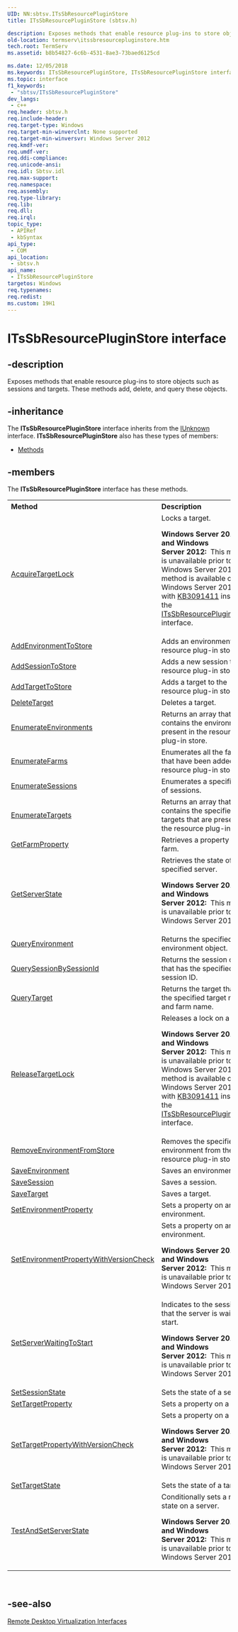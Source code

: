 ```yaml
---
UID: NN:sbtsv.ITsSbResourcePluginStore
title: ITsSbResourcePluginStore (sbtsv.h)

description: Exposes methods that enable resource plug-ins to store objects such as sessions and targets.
old-location: termserv\itssbresourcepluginstore.htm
tech.root: TermServ
ms.assetid: b8b54827-6c6b-4531-8ae3-73baed6125cd

ms.date: 12/05/2018
ms.keywords: ITsSbResourcePluginStore, ITsSbResourcePluginStore interface [Remote Desktop Services], ITsSbResourcePluginStore interface [Remote Desktop Services],described, sbtsv/ITsSbResourcePluginStore, termserv.itssbresourcepluginstore
ms.topic: interface
f1_keywords: 
 - "sbtsv/ITsSbResourcePluginStore"
dev_langs:
 - c++
req.header: sbtsv.h
req.include-header: 
req.target-type: Windows
req.target-min-winverclnt: None supported
req.target-min-winversvr: Windows Server 2012
req.kmdf-ver: 
req.umdf-ver: 
req.ddi-compliance: 
req.unicode-ansi: 
req.idl: Sbtsv.idl
req.max-support: 
req.namespace: 
req.assembly: 
req.type-library: 
req.lib: 
req.dll: 
req.irql: 
topic_type:
 - APIRef
 - kbSyntax
api_type:
 - COM
api_location:
 - sbtsv.h
api_name:
 - ITsSbResourcePluginStore
targetos: Windows
req.typenames: 
req.redist: 
ms.custom: 19H1
---
```


# ITsSbResourcePluginStore interface


## -description


Exposes methods that enable resource plug-ins to store objects such as sessions and targets. 
    These methods add, delete, and query these objects.


## -inheritance

The <b xmlns:loc="http://microsoft.com/wdcml/l10n">ITsSbResourcePluginStore</b> interface inherits from the <a href="https://docs.microsoft.com/windows/desktop/api/unknwn/nn-unknwn-iunknown">IUnknown</a> interface. <b>ITsSbResourcePluginStore</b> also has these types of members:
<ul>
<li><a href="https://docs.microsoft.com/">Methods</a></li>
</ul>

## -members

The <b>ITsSbResourcePluginStore</b> interface has these methods.
<table class="members" id="memberListMethods">
<tr>
<th align="left" width="37%">Method</th>
<th align="left" width="63%">Description</th>
</tr>
<tr data="declared;">
<td align="left" width="37%">
<a href="https://docs.microsoft.com/windows/desktop/api/sbtsv/nf-sbtsv-itssbresourcepluginstore-acquiretargetlock">AcquireTargetLock</a>
</td>
<td align="left" width="63%">
Locks a target.

<b>Windows Server 2012 R2 and Windows Server 2012:  </b>This method is unavailable prior to Windows Server 2016. This method is available on 
        Windows Server 2012 R2 with 
        <a href="https://support.microsoft.com/help/3091411/user-connection-fails-when-many-connections-are-made-to-windows-server">KB3091411</a> installed in the 
        <a href="https://docs.microsoft.com/windows/desktop/TermServ/itssbresourcepluginstoreex">ITsSbResourcePluginStoreEx</a> 
        interface.

</td>
</tr>
<tr data="declared;">
<td align="left" width="37%">
<a href="https://docs.microsoft.com/windows/desktop/api/sbtsv/nf-sbtsv-itssbresourcepluginstore-addenvironmenttostore">AddEnvironmentToStore</a>
</td>
<td align="left" width="63%">
Adds an environment to the resource plug-in store.

</td>
</tr>
<tr data="declared;">
<td align="left" width="37%">
<a href="https://docs.microsoft.com/windows/desktop/api/sbtsv/nf-sbtsv-itssbresourcepluginstore-addsessiontostore">AddSessionToStore</a>
</td>
<td align="left" width="63%">
Adds a new session to the resource plug-in store.

</td>
</tr>
<tr data="declared;">
<td align="left" width="37%">
<a href="https://docs.microsoft.com/windows/desktop/api/sbtsv/nf-sbtsv-itssbresourcepluginstore-addtargettostore">AddTargetToStore</a>
</td>
<td align="left" width="63%">
Adds a target to the resource plug-in store.

</td>
</tr>
<tr data="declared;">
<td align="left" width="37%">
<a href="https://docs.microsoft.com/windows/desktop/api/sbtsv/nf-sbtsv-itssbresourcepluginstore-deletetarget">DeleteTarget</a>
</td>
<td align="left" width="63%">
Deletes a target.

</td>
</tr>
<tr data="declared;">
<td align="left" width="37%">
<a href="https://docs.microsoft.com/windows/desktop/api/sbtsv/nf-sbtsv-itssbresourcepluginstore-enumerateenvironments">EnumerateEnvironments</a>
</td>
<td align="left" width="63%">
Returns an array that contains the environments present in the resource plug-in store.

</td>
</tr>
<tr data="declared;">
<td align="left" width="37%">
<a href="https://docs.microsoft.com/windows/desktop/api/sbtsv/nf-sbtsv-itssbresourcepluginstore-enumeratefarms">EnumerateFarms</a>
</td>
<td align="left" width="63%">
Enumerates all the farms that have been added to the resource plug-in store.

</td>
</tr>
<tr data="declared;">
<td align="left" width="37%">
<a href="https://docs.microsoft.com/windows/desktop/api/sbtsv/nf-sbtsv-itssbresourcepluginstore-enumeratesessions">EnumerateSessions</a>
</td>
<td align="left" width="63%">
Enumerates a specified set of sessions.

</td>
</tr>
<tr data="declared;">
<td align="left" width="37%">
<a href="https://docs.microsoft.com/windows/desktop/api/sbtsv/nf-sbtsv-itssbresourcepluginstore-enumeratetargets">EnumerateTargets</a>
</td>
<td align="left" width="63%">
Returns an array that contains the specified targets that are present in the resource plug-in store. 

</td>
</tr>
<tr data="declared;">
<td align="left" width="37%">
<a href="https://docs.microsoft.com/windows/desktop/api/sbtsv/nf-sbtsv-itssbresourcepluginstore-getfarmproperty">GetFarmProperty</a>
</td>
<td align="left" width="63%">
Retrieves a property of a farm.

</td>
</tr>
<tr data="declared;">
<td align="left" width="37%">
<a href="https://docs.microsoft.com/windows/desktop/api/sbtsv/nf-sbtsv-itssbresourcepluginstore-getserverstate">GetServerState</a>
</td>
<td align="left" width="63%">
Retrieves the state of a specified server.

<b>Windows Server 2012 R2 and Windows Server 2012:  </b>This method is unavailable prior to Windows Server 2016

</td>
</tr>
<tr data="declared;">
<td align="left" width="37%">
<a href="https://docs.microsoft.com/windows/desktop/api/sbtsv/nf-sbtsv-itssbresourcepluginstore-queryenvironment">QueryEnvironment</a>
</td>
<td align="left" width="63%">
Returns the specified environment object.

</td>
</tr>
<tr data="declared;">
<td align="left" width="37%">
<a href="https://docs.microsoft.com/windows/desktop/api/sbtsv/nf-sbtsv-itssbresourcepluginstore-querysessionbysessionid">QuerySessionBySessionId</a>
</td>
<td align="left" width="63%">
Returns the session object that has the specified session ID.

</td>
</tr>
<tr data="declared;">
<td align="left" width="37%">
<a href="https://docs.microsoft.com/windows/desktop/api/sbtsv/nf-sbtsv-itssbresourcepluginstore-querytarget">QueryTarget</a>
</td>
<td align="left" width="63%">
Returns the target that has the specified target name and farm name.

</td>
</tr>
<tr data="declared;">
<td align="left" width="37%">
<a href="https://docs.microsoft.com/windows/desktop/api/sbtsv/nf-sbtsv-itssbresourcepluginstore-releasetargetlock">ReleaseTargetLock</a>
</td>
<td align="left" width="63%">
Releases a lock on a target.

<b>Windows Server 2012 R2 and Windows Server 2012:  </b>This method is unavailable prior to Windows Server 2016. This method is available on 
        Windows Server 2012 R2 with 
        <a href="https://support.microsoft.com/help/3091411/user-connection-fails-when-many-connections-are-made-to-windows-server">KB3091411</a> installed in the 
        <a href="https://docs.microsoft.com/windows/desktop/TermServ/itssbresourcepluginstoreex">ITsSbResourcePluginStoreEx</a> 
        interface.

</td>
</tr>
<tr data="declared;">
<td align="left" width="37%">
<a href="https://docs.microsoft.com/windows/desktop/api/sbtsv/nf-sbtsv-itssbresourcepluginstore-removeenvironmentfromstore">RemoveEnvironmentFromStore</a>
</td>
<td align="left" width="63%">
Removes the specified environment from the resource plug-in store.

</td>
</tr>
<tr data="declared;">
<td align="left" width="37%">
<a href="https://docs.microsoft.com/windows/desktop/api/sbtsv/nf-sbtsv-itssbresourcepluginstore-saveenvironment">SaveEnvironment</a>
</td>
<td align="left" width="63%">
Saves an environment.

</td>
</tr>
<tr data="declared;">
<td align="left" width="37%">
<a href="https://docs.microsoft.com/windows/desktop/api/sbtsv/nf-sbtsv-itssbresourcepluginstore-savesession">SaveSession</a>
</td>
<td align="left" width="63%">
Saves a session.

</td>
</tr>
<tr data="declared;">
<td align="left" width="37%">
<a href="https://docs.microsoft.com/windows/desktop/api/sbtsv/nf-sbtsv-itssbresourcepluginstore-savetarget">SaveTarget</a>
</td>
<td align="left" width="63%">
Saves a target.

</td>
</tr>
<tr data="declared;">
<td align="left" width="37%">
<a href="https://docs.microsoft.com/windows/desktop/api/sbtsv/nf-sbtsv-itssbresourcepluginstore-setenvironmentproperty">SetEnvironmentProperty</a>
</td>
<td align="left" width="63%">
Sets a property on an environment.

</td>
</tr>
<tr data="declared;">
<td align="left" width="37%">
<a href="https://docs.microsoft.com/windows/desktop/api/sbtsv/nf-sbtsv-itssbresourcepluginstore-setenvironmentpropertywithversioncheck">SetEnvironmentPropertyWithVersionCheck</a>
</td>
<td align="left" width="63%">
Sets a property on an environment.

<b>Windows Server 2012 R2 and Windows Server 2012:  </b>This method is unavailable prior to Windows Server 2016

</td>
</tr>
<tr data="declared;">
<td align="left" width="37%">
<a href="https://docs.microsoft.com/windows/desktop/api/sbtsv/nf-sbtsv-itssbresourcepluginstore-setserverwaitingtostart">SetServerWaitingToStart</a>
</td>
<td align="left" width="63%">
Indicates to the session host that the server is waiting to start.

<b>Windows Server 2012 R2 and Windows Server 2012:  </b>This method is unavailable prior to Windows Server 2016

</td>
</tr>
<tr data="declared;">
<td align="left" width="37%">
<a href="https://docs.microsoft.com/windows/desktop/api/sbtsv/nf-sbtsv-itssbresourcepluginstore-setsessionstate">SetSessionState</a>
</td>
<td align="left" width="63%">
Sets the state of a session.

</td>
</tr>
<tr data="declared;">
<td align="left" width="37%">
<a href="https://docs.microsoft.com/windows/desktop/api/sbtsv/nf-sbtsv-itssbresourcepluginstore-settargetproperty">SetTargetProperty</a>
</td>
<td align="left" width="63%">
Sets a property on a target.

</td>
</tr>
<tr data="declared;">
<td align="left" width="37%">
<a href="https://docs.microsoft.com/windows/desktop/api/sbtsv/nf-sbtsv-itssbresourcepluginstore-settargetpropertywithversioncheck">SetTargetPropertyWithVersionCheck</a>
</td>
<td align="left" width="63%">
Sets a property on a target.

<b>Windows Server 2012 R2 and Windows Server 2012:  </b>This method is unavailable prior to Windows Server 2016

</td>
</tr>
<tr data="declared;">
<td align="left" width="37%">
<a href="https://docs.microsoft.com/windows/desktop/api/sbtsv/nf-sbtsv-itssbresourcepluginstore-settargetstate">SetTargetState</a>
</td>
<td align="left" width="63%">
Sets the state of a target.

</td>
</tr>
<tr data="declared;">
<td align="left" width="37%">
<a href="https://docs.microsoft.com/windows/desktop/api/sbtsv/nf-sbtsv-itssbresourcepluginstore-testandsetserverstate">TestAndSetServerState</a>
</td>
<td align="left" width="63%">
Conditionally sets a new state on a server. 

<b>Windows Server 2012 R2 and Windows Server 2012:  </b>This method is unavailable prior to Windows Server 2016

</td>
</tr>
</table> 


## -see-also




<a href="https://docs.microsoft.com/windows/desktop/TermServ/remote-desktop-virtualization-interfaces">Remote Desktop Virtualization Interfaces</a>
 

 


